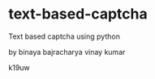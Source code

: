 # text-based-captcha
Text based captcha using python

by binaya bajracharya
   vinay kumar
   
   k19uw
